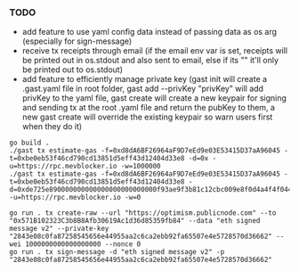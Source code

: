 ### TODO
- add feature to use yaml config data instead of passing data as os arg (especially for sign-message)
- receive tx receipts through email (if the email env var is set, receipts will be printed out in os.stdout and also sent to email, else if its "" it'll only be printed out to os.stdout)
- add feature to efficiently manage private key (gast init will create a .gast.yaml file in root folder, gast add --privKey "privKey" will add privKey to the yaml file, gast create will create a new keypair for signing and sending tx at the root .yaml file and return the pubKey to them, a new gast create will override the existing keypair so warn users first when they do it)

```shell
go build .
./gast tx estimate-gas -f=0xd8dA6BF26964aF9D7eEd9e03E53415D37aA96045 -t=0xbe0eb53f46cd790cd13851d5eff43d12404d33e8 -d=0x -u=https://rpc.mevblocker.io -w=1000000
./gast tx estimate-gas -f=0xd8dA6BF26964aF9D7eEd9e03E53415D37aA96045 -t=0xbe0eb53f46cd790cd13851d5eff43d12404d33e8 -d=0xde725e890000000000000000000000000f93ae9f3b81c12cbc009e8f0d4a4f4f044df3040000000000000000000000007a250d5630b4cf539739df2c5dacb4c659f2488d0000000000000000000000000000000000000000000000000000000005f5e10000000000000000000000000000000000000000000000000000000000 -u=https://rpc.mevblocker.io -w=0

```

[//]: # (![img.png]&#40;img.png&#41;)

```shell
go run . tx create-raw --url "https://optimism.publicnode.com" --to "0x571B102323C3b8B8Afb30619Ac1d36d85359fb84" --data "eth signed message v2" --private-key "2843e08c0fa87258545656e44955aa2c6ca2ebb92fa65507e4e5728570d36662" --wei 1000000000000000000 --nonce 0
go run . tx sign-message -d "eth signed message v2" -p "2843e08c0fa87258545656e44955aa2c6ca2ebb92fa65507e4e5728570d36662"
```


